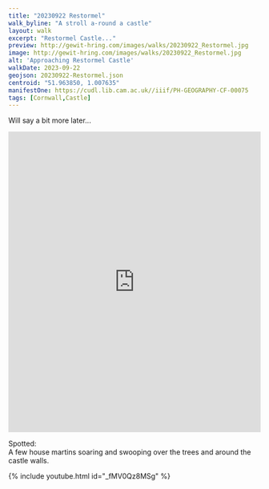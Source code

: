 ```yaml
---
title: "20230922 Restormel"
walk_byline: "A stroll a-round a castle"
layout: walk
excerpt: "Restormel Castle..."
preview: http://gewit-hring.com/images/walks/20230922_Restormel.jpg
image: http://gewit-hring.com/images/walks/20230922_Restormel.jpg
alt: 'Approaching Restormel Castle'
walkDate: 2023-09-22
geojson: 20230922-Restormel.json
centroid: "51.963850, 1.007635"
manifestOne: https://cudl.lib.cam.ac.uk//iiif/PH-GEOGRAPHY-CF-00075 
tags: [Cornwall,Castle]
---
```

Will say a bit more later...

<iframe src="https://fitzmuseum.cam.ac.uk/uv.html#?manifest={{ page.manifestOne }}&c=0&m=0&cv=0&config=&locales=en-GB:English (GB),cy-GB:Cymraeg,fr-FR:Français (FR),pl-PL:Polski,sv-SE:Svenska&r=0" width="100%" height="600" allowfullscreen frameborder="0"></iframe>

Spotted:   
A few house martins soaring and swooping over the trees and around the castle walls.

{% include youtube.html id="_fMV0Qz8MSg" %} 
